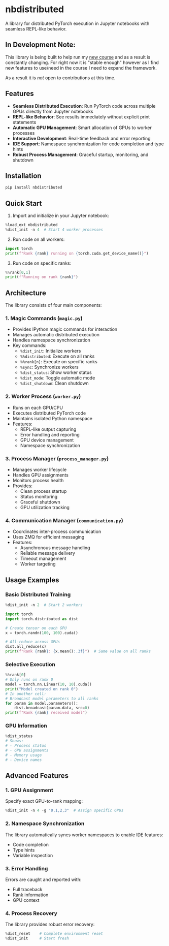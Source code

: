 # nbdistributed

A library for distributed PyTorch execution in Jupyter notebooks with seamless REPL-like behavior.

## In Development Note:

This library is being built to help run my [new course](https://maven.com/walk-with-code/scratch-to-scale) and as a result is constantly changing. For right now it is "stable enough" however as I find new features to use/need in the course I need to expand the framework.

As a result it is *not* open to contributions at this time.

## Features

- **Seamless Distributed Execution**: Run PyTorch code across multiple GPUs directly from Jupyter notebooks
- **REPL-like Behavior**: See results immediately without explicit print statements
- **Automatic GPU Management**: Smart allocation of GPUs to worker processes
- **Interactive Development**: Real-time feedback and error reporting
- **IDE Support**: Namespace synchronization for code completion and type hints
- **Robust Process Management**: Graceful startup, monitoring, and shutdown

## Installation

```bash
pip install nbdistributed
```

## Quick Start

1. Import and initialize in your Jupyter notebook:

```python
%load_ext nbdistributed
%dist_init -n 4  # Start 4 worker processes
```

2. Run code on all workers:

```python
import torch
print(f"Rank {rank} running on {torch.cuda.get_device_name()}")
```

3. Run code on specific ranks:

```python
%%rank[0,1]
print(f"Running on rank {rank}")
```

## Architecture

The library consists of four main components:

### 1. Magic Commands (`magic.py`)
- Provides IPython magic commands for interaction
- Manages automatic distributed execution
- Handles namespace synchronization
- Key commands:
  - `%dist_init`: Initialize workers
  - `%%distributed`: Execute on all ranks
  - `%%rank[n]`: Execute on specific ranks
  - `%sync`: Synchronize workers
  - `%dist_status`: Show worker status
  - `%dist_mode`: Toggle automatic mode
  - `%dist_shutdown`: Clean shutdown

### 2. Worker Process (`worker.py`)
- Runs on each GPU/CPU
- Executes distributed PyTorch code
- Maintains isolated Python namespace
- Features:
  - REPL-like output capturing
  - Error handling and reporting
  - GPU device management
  - Namespace synchronization

### 3. Process Manager (`process_manager.py`)
- Manages worker lifecycle
- Handles GPU assignments
- Monitors process health
- Provides:
  - Clean process startup
  - Status monitoring
  - Graceful shutdown
  - GPU utilization tracking

### 4. Communication Manager (`communication.py`)
- Coordinates inter-process communication
- Uses ZMQ for efficient messaging
- Features:
  - Asynchronous message handling
  - Reliable message delivery
  - Timeout management
  - Worker targeting

## Usage Examples

### Basic Distributed Training

```python
%dist_init -n 2  # Start 2 workers

import torch
import torch.distributed as dist

# Create tensor on each GPU
x = torch.randn(100, 100).cuda()

# All-reduce across GPUs
dist.all_reduce(x)
print(f"Rank {rank}: {x.mean():.3f}")  # Same value on all ranks
```

### Selective Execution

```python
%%rank[0]
# Only runs on rank 0
model = torch.nn.Linear(10, 10).cuda()
print("Model created on rank 0")
# In another cell:
# Broadcast model parameters to all ranks
for param in model.parameters():
    dist.broadcast(param.data, src=0)
print(f"Rank {rank} received model")
```

### GPU Information

```python
%dist_status
# Shows:
# - Process status
# - GPU assignments
# - Memory usage
# - Device names
```

## Advanced Features

### 1. GPU Assignment

Specify exact GPU-to-rank mapping:
```python
%dist_init -n 4 -g "0,1,2,3"  # Assign specific GPUs
```

### 2. Namespace Synchronization

The library automatically syncs worker namespaces to enable IDE features:
- Code completion
- Type hints
- Variable inspection

### 3. Error Handling

Errors are caught and reported with:
- Full traceback
- Rank information
- GPU context

### 4. Process Recovery

The library provides robust error recovery:
```python
%dist_reset    # Complete environment reset
%dist_init     # Start fresh
```
